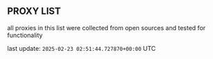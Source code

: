 ## PROXY LIST

all proxies in this list were collected from open sources and tested for functionality

last update: `2025-02-23 02:51:44.727870+00:00` UTC
